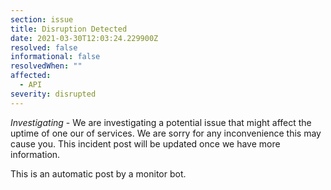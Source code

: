 ```yaml
---
section: issue
title: Disruption Detected
date: 2021-03-30T12:03:24.229900Z
resolved: false
informational: false
resolvedWhen: ""
affected:
  - API
severity: disrupted
---
```

*Investigating* - We are investigating a potential issue that might affect the uptime of one our of services. We are sorry for any inconvenience this may cause you. This incident post will be updated once we have more information.

This is an automatic post by a monitor bot.
        
